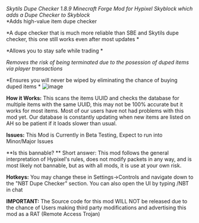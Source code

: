 
_Skytils Dupe Checker 1.8.9 Minecraft Forge Mod for Hypixel Skyblock which adds a Dupe Checker to Skyblock_    
*Adds high-value item dupe checker  

*A dupe checker that is much more reliable than SBE and Skytils dupe checker, this one still works even after most updates * 

*Allows you to stay safe while trading *

*Removes the risk of being terminated due to the posession of duped items via player transactions* 

*Ensures you will never be wiped by eliminating the chance of buying duped items   *
![image](https://user-images.githubusercontent.com/104114163/164355578-df870886-a5fc-4723-a949-c5f7cf4ede40.png)

 **How it Works:** This scans the items UUID and checks the database for multiple items with the same UUID, this may not be 100% accurate but it works for most items. Most of our users have not had problems with this mod yet. Our database is constantly updating when new items are listed on AH so be patient if it loads slower than usual.  

 **Issues:** This Mod is Currently in Beta Testing, Expect to run into Minor/Major Issues 

 **Is this bannable? ** Short answer: This mod follows the general interpretation of Hypixel's rules, does not modify packets in any way, and is most likely not 
bannable, but as with all mods, it is use at your own risk.  

 **Hotkeys:** You may change these in Settings->Controls and navigate down to the "NBT Dupe Checker" section. You can also open the UI by typing /NBT in chat  

 **IMPORTANT:** The Source code for this mod WILL NOT be released due to the chance of Users making third party modifications and advertising this mod as a RAT (Remote Access Trojan) 
